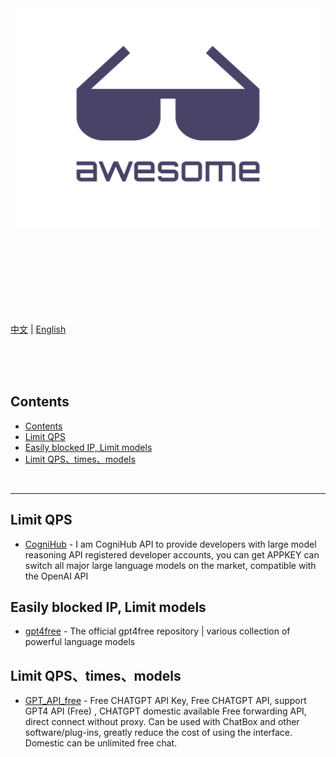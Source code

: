 <div align="center">
	<img width="500" height="350" src="media/logo.svg" alt="Awesome">
	<br>
	<br>
	<br>
	<br>
</div>
<br>
<br>
<br>
<br>
<br>

[中文](readme.zh.md) | [English](readme.md)

<br>
<br>
<br>

## Contents

- [Contents](#contents)
- [Limit QPS](#limit-qps)
- [Easily blocked IP, Limit models](#easily-blocked-ip-limit-models)
- [Limit QPS、times、models](#limit-qpstimesmodels)

<br>
<hr>

## Limit QPS

- [CogniHub](https://cognihub.baystoneai.com) - I am CogniHub API to provide developers with large model reasoning API registered developer accounts, you can get APPKEY can switch all major large language models on the market, compatible with the OpenAI API

## Easily blocked IP, Limit models

- [gpt4free](https://github.com/xtekky/gpt4free) - The official gpt4free repository | various collection of powerful language models

## Limit QPS、times、models

- [GPT_API_free](https://github.com/chatanywhere/GPT_API_free) - Free CHATGPT API Key, Free CHATGPT API, support GPT4 API (Free) , CHATGPT domestic available Free forwarding API, direct connect without proxy. Can be used with ChatBox and other software/plug-ins, greatly reduce the cost of using the interface. Domestic can be unlimited free chat.
